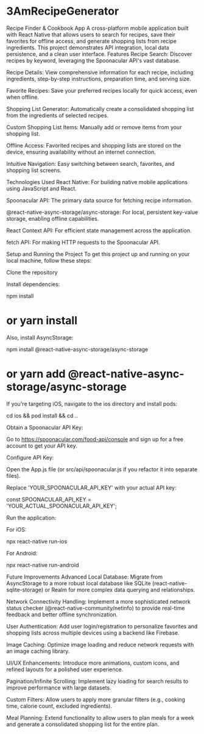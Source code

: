 # 3AmRecipeGenerator
Recipe Finder &amp; Cookbook App A cross-platform mobile application built with React Native that allows users to search for recipes, save their favorites for offline access, and generate shopping lists from recipe ingredients. This project demonstrates API integration, local data persistence, and a clean user interface.
Features
Recipe Search:
 Discover recipes by keyword, leveraging the Spoonacular API's vast database.

Recipe Details:
 View comprehensive information for each recipe, including ingredients, step-by-step instructions, preparation time, and serving size.

Favorite Recipes:
 Save your preferred recipes locally for quick access, even when offline.

Shopping List Generator:
 Automatically create a consolidated shopping list from the ingredients of selected recipes.

Custom Shopping List Items:
 Manually add or remove items from your shopping list.

Offline Access:
 Favorited recipes and shopping lists are stored on the device, ensuring availability without an internet connection.

Intuitive Navigation:
 Easy switching between search, favorites, and shopping list screens.

Technologies Used
React Native:
 For building native mobile applications using JavaScript and React.

Spoonacular API:
 The primary data source for fetching recipe information.

@react-native-async-storage/async-storage: For local, persistent key-value storage, enabling offline capabilities.

React Context API:
 For efficient state management across the application.

fetch API:
 For making HTTP requests to the Spoonacular API.

Setup and Running the Project
To get this project up and running on your local machine, follow these steps:

Clone the repository

Install dependencies:

npm install
# or yarn install

Also, install AsyncStorage:

npm install @react-native-async-storage/async-storage
# or yarn add @react-native-async-storage/async-storage

If you're targeting iOS, navigate to the ios directory and install pods:

cd ios && pod install && cd ..

Obtain a Spoonacular API Key:

Go to https://spoonacular.com/food-api/console and sign up for a free account to get your API key.

Configure API Key:

Open the App.js file (or src/api/spoonacular.js if you refactor it into separate files).

Replace 'YOUR_SPOONACULAR_API_KEY' with your actual API key:

const SPOONACULAR_API_KEY = 'YOUR_ACTUAL_SPOONACULAR_API_KEY';

Run the application:

For iOS:

npx react-native run-ios

For Android:

npx react-native run-android

Future Improvements
Advanced Local Database: Migrate from AsyncStorage to a more robust local database like SQLite (react-native-sqlite-storage) or Realm for more complex data querying and relationships.

Network Connectivity Handling: Implement a more sophisticated network status checker (@react-native-community/netinfo) to provide real-time feedback and better offline synchronization.

User Authentication: Add user login/registration to personalize favorites and shopping lists across multiple devices using a backend like Firebase.

Image Caching: Optimize image loading and reduce network requests with an image caching library.

UI/UX Enhancements: Introduce more animations, custom icons, and refined layouts for a polished user experience.

Pagination/Infinite Scrolling: Implement lazy loading for search results to improve performance with large datasets.

Custom Filters: Allow users to apply more granular filters (e.g., cooking time, calorie count, excluded ingredients).

Meal Planning: Extend functionality to allow users to plan meals for a week and generate a consolidated shopping list for the entire plan.

